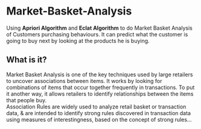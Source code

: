 # Market-Basket-Analysis
Using **Apriori Algorithm** and **Eclat Algorithm** to do Market Basket Analysis of Customers purchasing behaviours. It can predict what the customer is going to buy next by looking at the products he is buying.  

## What is it?   
Market Basket Analysis is one of the key techniques used by large retailers to uncover associations between items. It works by looking for combinations of items that occur together frequently in transactions. To put it another way, it allows retailers to identify relationships between the items that people buy.  
Association Rules are widely used to analyze retail basket or transaction data, & are intended to identify strong rules discovered in transaction data using measures of interestingness, based on the concept of strong rules...
